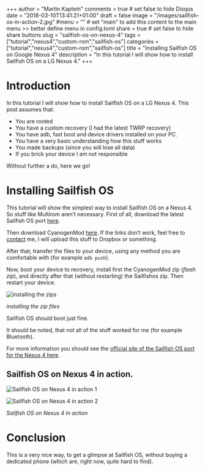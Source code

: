 +++
author = "Martin Kaptein"
comments = true	# set false to hide Disqus
date = "2018-03-10T13:41:21+01:00"
draft = false
image = "/images/sailfish-os-in-action-2.jpg"
#menu = ""		# set "main" to add this content to the main menu >> better define menu in config.toml
share = true	# set false to hide share buttons
slug = "sailfish-os-on-nexus-4"
tags = ["tutorial","nexus4","custom-rom","sailfish-os"]
categories = ["tutorial","nexus4","custom-rom","sailfish-os"]
title = "Installing Sailfish OS on Google Nexus 4"
description = "In this tutorial I will show how to install Sailfish OS on a LG Nexus 4."
+++



# Introduction
In this tutorial I will show how to install Sailfish OS on a LG Nexus 4.
This post assumes that:

- You are rooted
- You have a custom recovery (I had the latest TWRP recovery)
- You have adb, fast boot and device drivers installed on your PC.
- You have a very basic understanding how this stuff works
- You made backups (since you will lose all data)
- If you brick your device I am not responsible

Without further a do, here we go!



# Installing Sailfish OS
 
This tutorial will show the simplest way to install Sailfish OS on a Nexus 4. So stuff like Multirom aren’t necessary.
First of all, download the latest Sailfish OS port [here](http://images.devaamo.fi/sfe/mako/gamma8/sailfishos-mako-release-2.0.5.6-gamma8.zip). 


Then download CyanogenMod [here](http://cyanogenmod.org.ru/arh/cm-11-20141115-SNAPSHOT-M12-mako.zip).
If the links don’t work, feel free to [contact](/contact/) me, I will upload this stuff to Dropbox or something.

After that, transfer the files to your device, using any method you are comfortable with (for example `adb push`).

Now, boot your device to recovery, install first the CyanogenMod zip (*flash zip*), and directly after that (without restarting) the Sailfishos zip. Then restart your device.

![installing the zips](/images/installing_zip_sailfishos.jpg)

*installing the zip files*

Sailfish OS should boot just fine.

It should be noted, that not all of the stuff worked for me (for example Bluetooth).

For more information you should see the [official site of the Sailfish OS port for the Nexus 4 here](https://wiki.merproject.org/wiki/Adaptations/libhybris/Install_SailfishOS_for_mako).

## Sailfish OS on Nexus 4 in action.

![Sailfish OS on Nexus 4 in action 1](/images/sailfish-os-in-action-1.jpg)

![Sailfish OS on Nexus 4 in action 2](/images/sailfish-os-in-action-2.jpg)

*Sailfish OS on Nexus 4 in action*


# Conclusion

This is a very nice way, to get a glimpse at Sailfish OS, without buying a dedicated phone (which are, right now, quite hard to find).